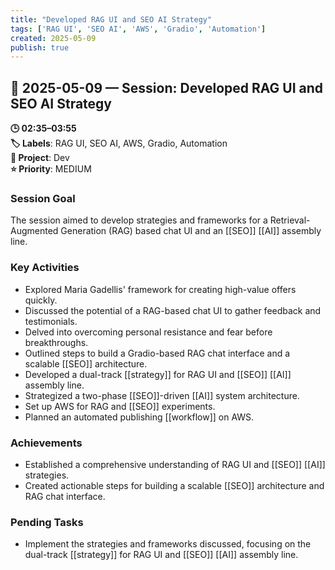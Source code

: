 ```yaml
---
title: "Developed RAG UI and SEO AI Strategy"
tags: ['RAG UI', 'SEO AI', 'AWS', 'Gradio', 'Automation']
created: 2025-05-09
publish: true
---
```


## 📅 2025-05-09 — Session: Developed RAG UI and SEO AI Strategy

**🕒 02:35–03:55**  
**🏷️ Labels**: RAG UI, SEO AI, AWS, Gradio, Automation  
**📂 Project**: Dev  
**⭐ Priority**: MEDIUM  


### Session Goal
The session aimed to develop strategies and frameworks for a Retrieval-Augmented Generation (RAG) based chat UI and an [[SEO]] [[AI]] assembly line.

### Key Activities
- Explored Maria Gadellis' framework for creating high-value offers quickly.
- Discussed the potential of a RAG-based chat UI to gather feedback and testimonials.
- Delved into overcoming personal resistance and fear before breakthroughs.
- Outlined steps to build a Gradio-based RAG chat interface and a scalable [[SEO]] architecture.
- Developed a dual-track [[strategy]] for RAG UI and [[SEO]] [[AI]] assembly line.
- Strategized a two-phase [[SEO]]-driven [[AI]] system architecture.
- Set up AWS for RAG and [[SEO]] experiments.
- Planned an automated publishing [[workflow]] on AWS.

### Achievements
- Established a comprehensive understanding of RAG UI and [[SEO]] [[AI]] strategies.
- Created actionable steps for building a scalable [[SEO]] architecture and RAG chat interface.

### Pending Tasks
- Implement the strategies and frameworks discussed, focusing on the dual-track [[strategy]] for RAG UI and [[SEO]] [[AI]] assembly line.
